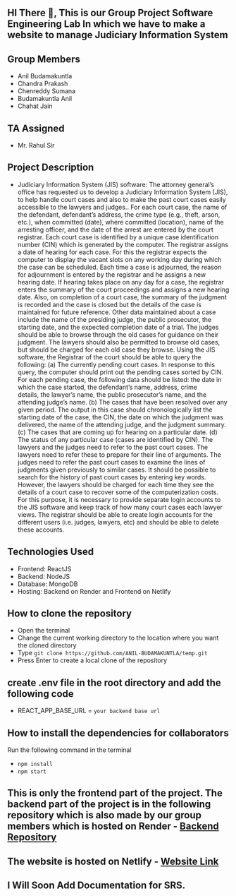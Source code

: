 ## HI There 👋, This is our Group Project Software Engineering Lab In which we have to make a website to manage Judiciary Information System

## Group Members
- Anil Budamakuntla
- Chandra Prakash
- Chenreddy Sumana
- Budamakuntla Anil
- Chahat Jain
  
## TA Assigned
- Mr. Rahul Sir

## Project Description
- Judiciary Information System (JIS) software: 
The attorney general’s office has requested us to develop a Judiciary  Information System (JIS), to help handle court cases and also to make the past  court cases easily accessible to the lawyers and judges.. For each court case, the  name of the defendant, defendant’s address, the crime type (e.g., theft, arson,  etc.), when committed (date), where committed (location), name of the  arresting officer, and the date of the arrest are entered by the court registrar.  Each court case is identified by a unique case identification number (CIN)  which is generated by the computer. The registrar assigns a date of hearing for  each case. For this the registrar expects the computer to display the vacant  slots on any working day during which the case can be scheduled. Each time a  case is adjourned, the reason for adjournment is entered by the registrar and  he assigns a new hearing date. If hearing takes place on any day for a case, the  registrar enters the summary of the court proceedings and assigns a new  hearing date. Also, on completion of a court case, the summary of the judgment  is recorded and the case is closed but the details of the case is maintained for  future reference. Other data maintained about a case include the name of the  presiding judge, the public prosecutor, the starting date, and the expected  completion date of a trial. The judges should be able to browse through the old  cases for guidance on their judgment. The lawyers should also be permitted to  browse old cases, but should be charged for each old case they browse. Using  the JIS software, the Registrar of the court should be able to query the  following: 
(a) The currently pending court cases. 
In response to this query, the computer should print out the pending cases  sorted by CIN. For each pending case, the following data should be listed:  the date in which the case started, the defendant’s name, address, crime  
details, the lawyer’s name, the public prosecutor’s name, and the attending  judge’s name. 
(b) The cases that have been resolved over any given period. 
The output in this case should chronologically list the starting date of the  case, the CIN, the date on which the judgment was delivered, the name of  the attending judge, and the judgment summary. 
(c) The cases that are coming up for hearing on a particular date. (d) The status of any particular case (cases are identified by CIN). 
The lawyers and the judges need to refer to the past court cases. The lawyers  need to refer these to prepare for their line of arguments. The judges need to  refer the past court cases to examine the lines of judgments given previously  to similar cases. It should be possible to search for the history of past court  cases by entering key words. However, the lawyers should be charged for each  time they see the details of a court case to recover some of the computerization  costs. For this purpose, it is necessary to provide separate login accounts to the  JIS software and keep track of how many court cases each lawyer views. The  registrar should be able to create login accounts for the different users (i.e.  judges, lawyers, etc) and should be able to delete these accounts.


## Technologies Used
- Frontend: ReactJS
- Backend: NodeJS
- Database: MongoDB
- Hosting: Backend on Render and Frontend on Netlify
  


## How to clone the repository

- Open the terminal
- Change the current working directory to the location where you want the cloned directory
- Type `git clone https://github.com/ANIL-BUDAMAKUNTLA/temp.git`
- Press Enter to create a local clone of the repository

## create .env file in the root directory and add the following code
- REACT_APP_BASE_URL = `your backend base url`

## How to install the dependencies for collaborators

Run the following command in the terminal

- `npm install`
- `npm start`

## This is only the frontend part of the project. The backend part of the project is in the following repository which is also made by our group members which is hosted on Render - [Backend Repository](https://github.com/cprakash1/temperary.git)

## The website is hosted on Netlify - [Website Link](https://jisgroup11.netlify.app/)

## I Will Soon Add Documentation for SRS.
